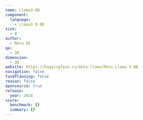 ```yaml
---
name: Llama3-8B
component:
  language:
    - Llama3.0-8B
size:
  - 8
author:
  - Meta AI
qa:
  - 2D
dimension:
  - 2D
website: https://huggingface.co/meta-llama/Meta-Llama-3-8B
navigation: false
taskPlanning: false
reason: false
opensource: true
release:
  year: 2024
score:
  benchmark: {}
  summary: {}
---
```

